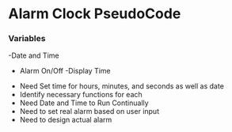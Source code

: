 # Alarm Clock PseudoCode

### Variables

-Date and Time
- Alarm On/Off
-Display Time

* Need Set time for hours, minutes, and seconds as well as date
* Identify necessary functions for each
* Need Date and Time to Run Continually
* Need to set real alarm based on user input
* Need to design actual alarm
